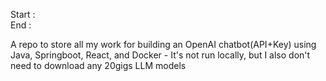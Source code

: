 Start : </br>
End : </br>

A repo to store all my work for building an OpenAI chatbot(API+Key) using Java, Springboot, React, and Docker - It's not run locally, but I also don't need to download any 20gigs LLM models
